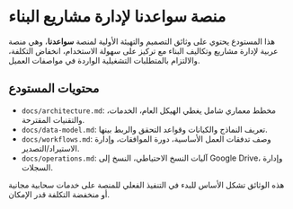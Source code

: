 # منصة سواعدنا لإدارة مشاريع البناء

هذا المستودع يحتوي على وثائق التصميم والتهيئة الأولية لمنصة **سواعدنا**، وهي منصة عربية لإدارة مشاريع وتكاليف البناء مع تركيز على سهولة الاستخدام، انخفاض التكلفة، والالتزام بالمتطلبات التشغيلية الواردة في مواصفات العميل.

## محتويات المستودع
- `docs/architecture.md`: مخطط معماري شامل يغطي الهيكل العام، الخدمات، والتقنيات المقترحة.
- `docs/data-model.md`: تعريف النماذج والكيانات وقواعد التحقق والربط بينها.
- `docs/workflows.md`: وصف تدفقات العمل الأساسية، دورة الموافقات، وإدارة الاستيراد/التصدير.
- `docs/operations.md`: آليات النسخ الاحتياطي، النسخ إلى Google Drive، وإدارة السجلات.

هذه الوثائق تشكل الأساس للبدء في التنفيذ الفعلي للمنصة على خدمات سحابية مجانية أو منخفضة التكلفة قدر الإمكان.
